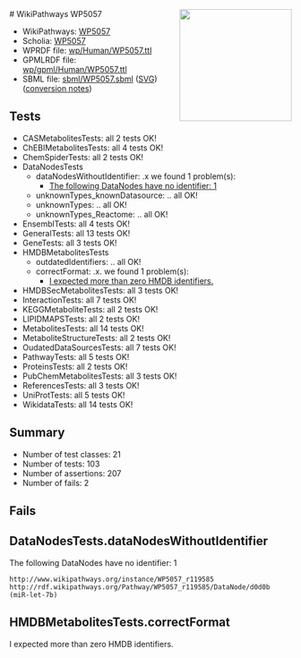 <img style="float: right; width: 200px" src="../logo.png" />
# WikiPathways WP5057

* WikiPathways: [WP5057](https://identifiers.org/wikipathways:WP5057)
* Scholia: [WP5057](https://scholia.toolforge.org/wikipathways/WP5057)
* WPRDF file: [wp/Human/WP5057.ttl](../wp/Human/WP5057.ttl)
* GPMLRDF file: [wp/gpml/Human/WP5057.ttl](../wp/gpml/Human/WP5057.ttl)
* SBML file: [sbml/WP5057.sbml](../sbml/WP5057.sbml) ([SVG](../sbml/WP5057.svg)) ([conversion notes](../sbml/WP5057.txt))

## Tests
* CASMetabolitesTests: all 2 tests OK!
* ChEBIMetabolitesTests: all 4 tests OK!
* ChemSpiderTests: all 2 tests OK!
* DataNodesTests
    * dataNodesWithoutIdentifier: .x we found 1 problem(s):
        * [The following DataNodes have no identifier: 1](#d2d32fa0)
    * unknownTypes_knownDatasource: .. all OK!
    * unknownTypes: .. all OK!
    * unknownTypes_Reactome: .. all OK!
* EnsemblTests: all 4 tests OK!
* GeneralTests: all 13 tests OK!
* GeneTests: all 3 tests OK!
* HMDBMetabolitesTests
    * outdatedIdentifiers: .. all OK!
    * correctFormat: .x. we found 1 problem(s):
        * [I expected more than zero HMDB identifiers.](#ad154c1e)
* HMDBSecMetabolitesTests: all 3 tests OK!
* InteractionTests: all 7 tests OK!
* KEGGMetaboliteTests: all 2 tests OK!
* LIPIDMAPSTests: all 2 tests OK!
* MetabolitesTests: all 14 tests OK!
* MetaboliteStructureTests: all 2 tests OK!
* OudatedDataSourcesTests: all 7 tests OK!
* PathwayTests: all 5 tests OK!
* ProteinsTests: all 2 tests OK!
* PubChemMetabolitesTests: all 3 tests OK!
* ReferencesTests: all 3 tests OK!
* UniProtTests: all 5 tests OK!
* WikidataTests: all 14 tests OK!


## Summary

* Number of test classes: 21
* Number of tests: 103
* Number of assertions: 207
* Number of fails: 2

## Fails

<a name="d2d32fa0" />

## DataNodesTests.dataNodesWithoutIdentifier

The following DataNodes have no identifier: 1
```
http://www.wikipathways.org/instance/WP5057_r119585 http://rdf.wikipathways.org/Pathway/WP5057_r119585/DataNode/d0d0b (miR-let-7b)
```

<a name="ad154c1e" />

## HMDBMetabolitesTests.correctFormat

I expected more than zero HMDB identifiers.
